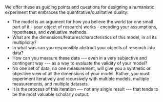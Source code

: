 We offer these as guiding points and questions for designing a humanistic experiment that embraces the quantitative/qualitative duality:

- The model is an argument for how you believe the world (or one small part of it - your object of research) works - encoding your assumptions, hypotheses, and evaluative methods.
- What are the dimensions/features/characteristics of this model, in all its multiplicity?
- In what was can you responsibly abstract your objects of research into data?
- How can you measure these data --- even in a very subjective and contingent way --- as a way to evaluate the validity of your model?
- No one set of data, no one measurement, will give you a synthetic or objective view of all the dimensions of your model. Rather, you must experiment iteratively and recursively with multiple models, multiple measurements, and multiple datasets.
- It is the process of this iteration --- not any single result --- that tends to be the most valuable scholarly output.
